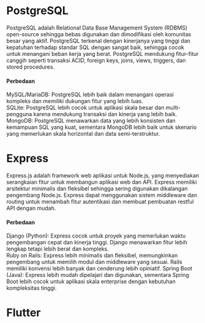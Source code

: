 # PostgreSQL
PostgreSQL adalah Relational Data Base Management System (RDBMS) open-source sehingga bebas digunakan dan dimodifikasi oleh komunitas besar yang aktif. PostgreSQL terkenal dengan kinerjanya yang tinggi dan kepatuhan terhadap standar SQL dengan sangat baik, sehingga cocok untuk menangani beban kerja yang berat. PostgreSQL mendukung fitur-fitur canggih seperti transaksi ACID, foreign keys, joins, views, triggers, dan stored procedures.
#### Perbedaan
MySQL/MariaDB: PostgreSQL lebih baik dalam menangani operasi kompleks dan memiliki dukungan fitur yang lebih luas.  
SQLite: PostgreSQL lebih cocok untuk aplikasi skala besar dan multi-pengguna karena mendukung transaksi dan kinerja yang lebih baik.   
MongoDB: PostgreSQL menawarkan data yang lebih konsisten dan kemampuan SQL yang kuat, sementara MongoDB lebih baik untuk skenario yang memerlukan skala horizontal dan data semi-terstruktur.  
# Express
Express.js adalah framework web aplikasi untuk Node.js, yang menyediakan serangkaian fitur untuk membangun aplikasi web dan API. Express memiliki arsitektur minimalis dan fleksibel sehingga sering digunakan dikalangan pengembang Node.js. Express dapat menggunakan sistem middleware dan routing untuk menambah fitur autentikasi dan membuat pembuatan restful API dengan mudah. 
#### Perbedaan
Django (Python): Express cocok untuk proyek yang memerlukan waktu pengembangan cepat dan kinerja tinggi. Django menawarkan fitur lebih lengkap tetapi lebih berat dan kompleks.   
Ruby on Rails: Express lebih minimalis dan fleksibel, memungkinkan pengembang untuk memilih modul dan middleware yang sesuai. Rails memiliki konvensi lebih banyak dan cenderung lebih opiniatif.
Spring Boot (Java): Express lebih mudah dipelajari dan digunakan, sementara Spring Boot lebih cocok untuk aplikasi skala enterprise dengan kebutuhan kompleksitas tinggi.
# Flutter


